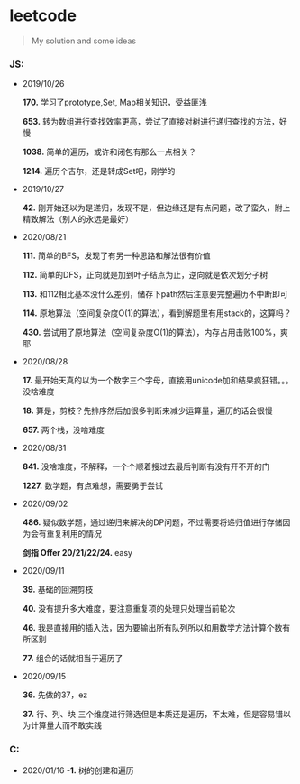 # leetcode
> My solution and some ideas 

### JS:

* 2019/10/26

  **170\.** 学习了prototype,Set, Map相关知识，受益匪浅

  **653\.** 转为数组进行查找效率更高，尝试了直接对树进行递归查找的方法，好慢

  **1038\.** 简单的遍历，或许和闭包有那么一点相关？

  **1214\.** 遍历个吉尔，还是转成Set吧，刚学的

* 2019/10/27

  **42\.** 刚开始还以为是递归，发现不是，但边缘还是有点问题，改了蛮久，附上精致解法（别人的永远是最好）

* 2020/08/21

  **111\.** 简单的BFS，发现了有另一种思路和解法很有价值

  **112\.** 简单的DFS，正向就是加到叶子结点为止，逆向就是依次划分子树

  **113\.** 和112相比基本没什么差别，储存下path然后注意要完整遍历不中断即可

  **114\.** 原地算法（空间复杂度O(1)的算法），看到解题里有用stack的，这算吗？

  **430\.** 尝试用了原地算法（空间复杂度O(1)的算法），内存占用击败100%，爽耶

* 2020/08/28

  **17\.** 最开始天真的以为一个数字三个字母，直接用unicode加和结果疯狂错。。。没啥难度

  **18\.** 算是，剪枝？先排序然后加很多判断来减少运算量，遍历的话会很慢

  **657\.** 两个栈，没啥难度

* 2020/08/31

  **841\.** 没啥难度，不解释，一个个顺着搜过去最后判断有没有开不开的门

  **1227\.** 数学题，有点难想，需要勇于尝试

* 2020/09/02

  **486\.** 疑似数学题，通过递归来解决的DP问题，不过需要将递归值进行存储因为会有重复利用的情况

  **剑指 Offer 20/21/22/24\.** easy

* 2020/09/11

  **39\.** 基础的回溯剪枝

  **40\.** 没有提升多大难度，要注意重复项的处理只处理当前轮次

  **46\.** 我是直接用的插入法，因为要输出所有队列所以和用数学方法计算个数有所区别

  **77\.** 组合的话就相当于遍历了

* 2020/09/15

  **36\.** 先做的37，ez

  **37\.** 行、列、块 三个维度进行筛选但是本质还是遍历，不太难，但是容易错以为计算量大而不敢实践

### C:

* 2020/01/16
  **-1\.** 树的创建和遍历